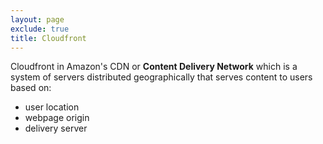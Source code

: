 ```yaml
---
layout: page
exclude: true
title: Cloudfront
---
```


Cloudfront in Amazon's CDN or **Content Delivery Network** which is a system of servers distributed geographically that serves content to users based on:

- user location
- webpage origin
- delivery server




<!--stackedit_data:
eyJoaXN0b3J5IjpbLTEyMjAyNTU2MzddfQ==
-->
